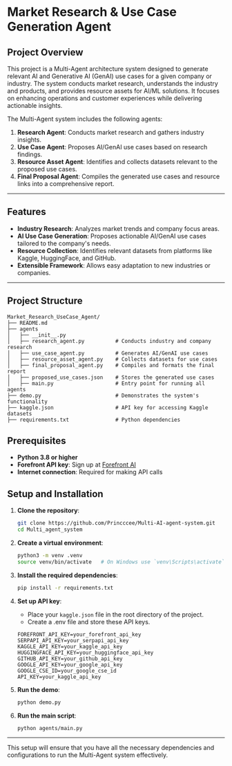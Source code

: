 # Market Research & Use Case Generation Agent

## Project Overview
This project is a Multi-Agent architecture system designed to generate relevant AI and Generative AI (GenAI) use cases for a given company or industry. The system conducts market research, understands the industry and products, and provides resource assets for AI/ML solutions. It focuses on enhancing operations and customer experiences while delivering actionable insights.

The Multi-Agent system includes the following agents:
1. **Research Agent**: Conducts market research and gathers industry insights.
2. **Use Case Agent**: Proposes AI/GenAI use cases based on research findings.
3. **Resource Asset Agent**: Identifies and collects datasets relevant to the proposed use cases.
4. **Final Proposal Agent**: Compiles the generated use cases and resource links into a comprehensive report.

---

## Features
- **Industry Research**: Analyzes market trends and company focus areas.
- **AI Use Case Generation**: Proposes actionable AI/GenAI use cases tailored to the company's needs.
- **Resource Collection**: Identifies relevant datasets from platforms like Kaggle, HuggingFace, and GitHub.
- **Extensible Framework**: Allows easy adaptation to new industries or companies.

---

## Project Structure
```plaintext
Market_Research_UseCase_Agent/
├── README.md
├── agents
│   ├── __init__.py
│   ├── research_agent.py          # Conducts industry and company research
│   ├── use_case_agent.py          # Generates AI/GenAI use cases
│   ├── resource_asset_agent.py    # Collects datasets for use cases
│   ├── final_proposal_agent.py    # Compiles and formats the final report
│   ├── proposed_use_cases.json    # Stores the generated use cases
│   ├── main.py                    # Entry point for running all agents
├── demo.py                        # Demonstrates the system's functionality
├── kaggle.json                    # API key for accessing Kaggle datasets
├── requirements.txt               # Python dependencies
```

## Prerequisites

- **Python 3.8 or higher**
- **Forefront API key**: Sign up at [Forefront AI](https://www.forefront.ai)
- **Internet connection**: Required for making API calls


## Setup and Installation

1. **Clone the repository**:
    ```sh
    git clone https://github.com/Princccee/Multi-AI-agent-system.git
    cd Multi_agent_system
    ```

2. **Create a virtual environment**:
    ```sh
    python3 -m venv .venv
    source venv/bin/activate   # On Windows use `venv\Scripts\activate`
    ```

3. **Install the required dependencies**:
    ```sh
    pip install -r requirements.txt
    ```

4. **Set up API key**:
    - Place your `kaggle.json` file in the root directory of the project.
    - Create a .env file and store these API keys.
    ```plaintext
    FOREFRONT_API_KEY=your_forefront_api_key
    SERPAPI_API_KEY=your_serpapi_api_key
    KAGGLE_API_KEY=your_kaggle_api_key
    HUGGINGFACE_API_KEY=your_huggingface_api_key
    GITHUB_API_KEY=your_github_api_key
    GOOGLE_API_KEY=your_google_api_key
    GOOGLE_CSE_ID=your_google_cse_id
    API_KEY=your_kaggle_api_key
    ```

5. **Run the demo**:
    ```sh
    python demo.py
    ```

6. **Run the main script**:
    ```sh
    python agents/main.py
    ```

---

This setup will ensure that you have all the necessary dependencies and configurations to run the Multi-Agent system effectively.
